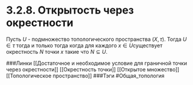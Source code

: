 # 3.2.8. Открытость через окрестности
Пусть $U$ - подмножество топологического пространства $(X,\tau)$. Тогда $U\in\tau$ тогда и только тогда когда для каждого $x\in U$существует окрестность $N$ точки $x$ такие что $N\subseteq U$.

###Линки [[Достаточное и необходимое условие для граничной точки через окрестности]] [[Окрестность точки]] [[Открытое множество]] [[Топологическое пространство]]
###Тэги 
 #Общая_топология